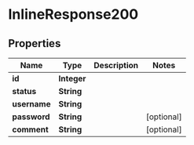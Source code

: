 # InlineResponse200

## Properties
Name | Type | Description | Notes
------------ | ------------- | ------------- | -------------
**id** | **Integer** |  | 
**status** | **String** |  | 
**username** | **String** |  | 
**password** | **String** |  |  [optional]
**comment** | **String** |  |  [optional]
